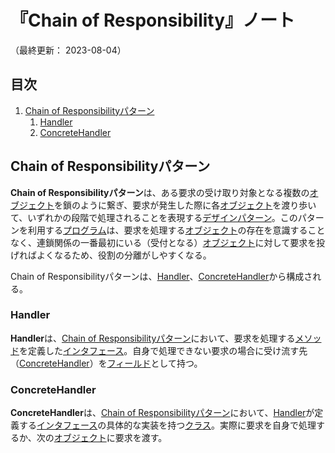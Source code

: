 # 『Chain of Responsibility』ノート

（最終更新： 2023-08-04）


## 目次

1. [Chain of Responsibilityパターン](#chain-of-responsibilityパターン)
	1. [Handler](#handler)
	1. [ConcreteHandler](#concretehandler)


## Chain of Responsibilityパターン

**Chain of Responsibilityパターン**は、ある要求の受け取り対象となる複数の[オブジェクト](../../../../programming/_/chapters/object_oriented.md#オブジェクト)を鎖のように繋ぎ、要求が発生した際に各[オブジェクト](../../../../programming/_/chapters/object_oriented.md#オブジェクト)を渡り歩いて、いずれかの段階で処理されることを表現する[デザインパターン](./design_pattern.md#デザインパターン)。このパターンを利用する[プログラム](../../../../programming/_/chapters/programming.md#プログラム)は、要求を処理する[オブジェクト](../../../../programming/_/chapters/object_oriented.md#オブジェクト)の存在を意識することなく、連鎖関係の一番最初にいる（受付となる）[オブジェクト](../../../../programming/_/chapters/object_oriented.md#オブジェクト)に対して要求を投げればよくなるため、役割の分離がしやすくなる。

Chain of Responsibilityパターンは、[Handler](#handler)、[ConcreteHandler](#concretehandler)から構成される。

### Handler

**Handler**は、[Chain of Responsibilityパターン](#chain-of-responsibility)において、要求を処理する[メソッド](../../../../programming/_/chapters/object_oriented.md#メソッド)を定義した[インタフェース](../../../../programming/_/chapters/object_oriented.md#インタフェース)。自身で処理できない要求の場合に受け流す先（[ConcreteHandler](#concretehandler)）を[フィールド](../../../../programming/_/chapters/object_oriented.md#フィールド)として持つ。

### ConcreteHandler

**ConcreteHandler**は、[Chain of Responsibilityパターン](#chain-of-responsibility)において、[Handler](#handler)が定義する[インタフェース](../../../../programming/_/chapters/object_oriented.md#インタフェース)の具体的な実装を持つ[クラス](../../../../programming/_/chapters/object_oriented.md#クラス)。実際に要求を自身で処理するか、次の[オブジェクト](../../../../programming/_/chapters/object_oriented.md#オブジェクト)に要求を渡す。
